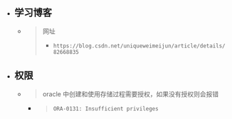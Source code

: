 


- ## 学习博客
    - > 网址
        > - `https://blog.csdn.net/uniqueweimeijun/article/details/82668835`

- ## 权限
    - > oracle 中创建和使用存储过程需要授权，如果没有授权则会报错
        - > `ORA-0131: Insufficient privileges`






